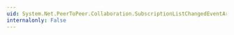 ```yaml
---
uid: System.Net.PeerToPeer.Collaboration.SubscriptionListChangedEventArgs.PeerEndPoint
internalonly: False
---
```

